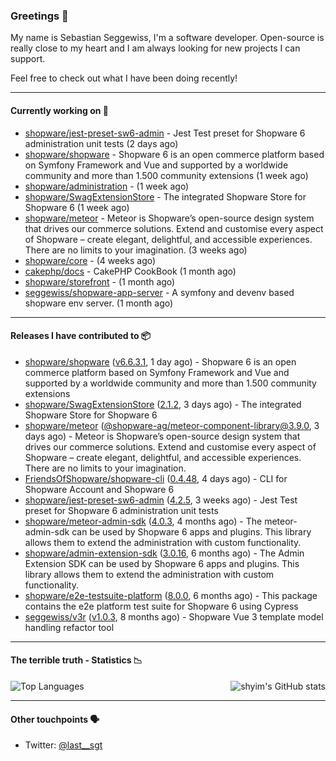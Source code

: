 ### Greetings 👋

My name is Sebastian Seggewiss, I'm a software developer.
Open-source is really close to my heart and I am always looking for new projects I can support.

Feel free to check out what I have been doing recently!

---

#### Currently working on 💪

- [shopware/jest-preset-sw6-admin](https://github.com/shopware/jest-preset-sw6-admin) - Jest Test preset for Shopware 6 administration unit tests (2 days ago)
- [shopware/shopware](https://github.com/shopware/shopware) - Shopware 6 is an open commerce platform based on Symfony Framework and Vue and supported by a worldwide community and more than 1.500 community extensions (1 week ago)
- [shopware/administration](https://github.com/shopware/administration) -  (1 week ago)
- [shopware/SwagExtensionStore](https://github.com/shopware/SwagExtensionStore) - The integrated Shopware Store for Shopware 6 (1 week ago)
- [shopware/meteor](https://github.com/shopware/meteor) - Meteor is Shopware’s open-source design system that drives our commerce solutions. Extend and customise every aspect of Shopware – create elegant, delightful, and accessible experiences. There are no limits to your imagination. (3 weeks ago)
- [shopware/core](https://github.com/shopware/core) -  (4 weeks ago)
- [cakephp/docs](https://github.com/cakephp/docs) - CakePHP CookBook (1 month ago)
- [shopware/storefront](https://github.com/shopware/storefront) -  (1 month ago)
- [seggewiss/shopware-app-server](https://github.com/seggewiss/shopware-app-server) - A symfony and devenv based shopware env server. (1 month ago)

---

#### Releases I have contributed to 📦

- [shopware/shopware](https://github.com/shopware/shopware) ([v6.6.3.1](https://github.com/shopware/shopware/releases/tag/v6.6.3.1), 1 day ago) - Shopware 6 is an open commerce platform based on Symfony Framework and Vue and supported by a worldwide community and more than 1.500 community extensions
- [shopware/SwagExtensionStore](https://github.com/shopware/SwagExtensionStore) ([2.1.2](https://github.com/shopware/SwagExtensionStore/releases/tag/2.1.2), 3 days ago) - The integrated Shopware Store for Shopware 6
- [shopware/meteor](https://github.com/shopware/meteor) ([@shopware-ag/meteor-component-library@3.9.0](https://github.com/shopware/meteor/releases/tag/%40shopware-ag/meteor-component-library%403.9.0), 3 days ago) - Meteor is Shopware’s open-source design system that drives our commerce solutions. Extend and customise every aspect of Shopware – create elegant, delightful, and accessible experiences. There are no limits to your imagination.
- [FriendsOfShopware/shopware-cli](https://github.com/FriendsOfShopware/shopware-cli) ([0.4.48](https://github.com/FriendsOfShopware/shopware-cli/releases/tag/0.4.48), 4 days ago) - CLI for Shopware Account and Shopware 6
- [shopware/jest-preset-sw6-admin](https://github.com/shopware/jest-preset-sw6-admin) ([4.2.5](https://github.com/shopware/jest-preset-sw6-admin/releases/tag/4.2.5), 3 weeks ago) - Jest Test preset for Shopware 6 administration unit tests
- [shopware/meteor-admin-sdk](https://github.com/shopware/meteor-admin-sdk) ([4.0.3](https://github.com/shopware/meteor-admin-sdk/releases/tag/4.0.3), 4 months ago) - The meteor-admin-sdk can be used by Shopware 6 apps and plugins. This library allows them to extend the administration with custom functionality.
- [shopware/admin-extension-sdk](https://github.com/shopware/admin-extension-sdk) ([3.0.16](https://github.com/shopware/admin-extension-sdk/releases/tag/3.0.16), 6 months ago) - The Admin Extension SDK can be used by Shopware 6 apps and plugins. This library allows them to extend the administration with custom functionality.
- [shopware/e2e-testsuite-platform](https://github.com/shopware/e2e-testsuite-platform) ([8.0.0](https://github.com/shopware/e2e-testsuite-platform/releases/tag/8.0.0), 6 months ago) - This package contains the e2e platform test suite for Shopware 6 using Cypress
- [seggewiss/v3r](https://github.com/seggewiss/v3r) ([v1.0.3](https://github.com/seggewiss/v3r/releases/tag/v1.0.3), 8 months ago) - Shopware Vue 3 template model handling refactor tool

---

#### The terrible truth - Statistics 📉

<img align="right" alt="shyim's GitHub stats" src="https://github-readme-stats.vercel.app/api?username=seggewiss&count_private=1&show_icons=true&" />

![Top Languages](https://github-readme-stats.vercel.app/api/top-langs/?username=seggewiss)

---

#### Other touchpoints 🗣

- Twitter: [@last__sgt](https://twitter.com/last__sgt)
